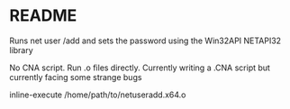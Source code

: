 # README

Runs net user /add and sets the password using the Win32API NETAPI32 library

No CNA script. Run .o files directly. Currently writing a .CNA script but currently facing some strange bugs

inline-execute /home/path/to/netuseradd.x64.o

